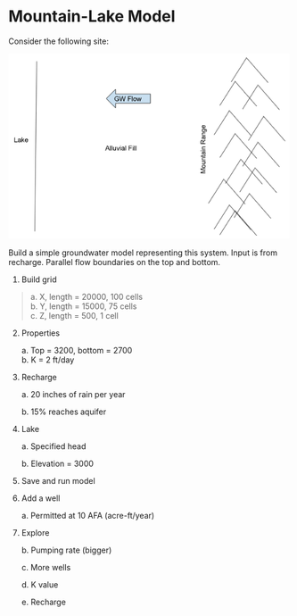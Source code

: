 # Mountain-Lake Model


Consider the following site:

![mtn_range.png](images/mtn_range.png)

Build a simple groundwater model representing this system. Input is from recharge. Parallel flow boundaries on the top and bottom.

1. Build grid

>a. X, length = 20000, 100 cells<br>
   b. Y, length = 15000, 75 cells<br>
   c. Z, length = 500, 1 cell<br>

2. Properties

    a. Top = 3200, bottom = 2700<br>
    b. K = 2 ft/day<br>

3. Recharge

    a. 20 inches of rain per year

    b. 15% reaches aquifer

4. Lake
    
    a. Specified head

    b. Elevation = 3000

5. Save and run model

6. Add a well

    a. Permitted at 10 AFA (acre-ft/year)

7. Explore

    b. Pumping rate (bigger)

    c. More wells

    d. K value

    e. Recharge